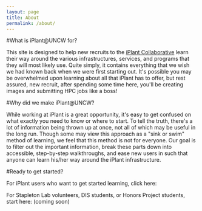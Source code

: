 ```yaml
---
layout: page
title: About
permalink: /about/
---
```

#What is iPlant@UNCW for?

This site is designed to help new recruits to the [iPlant Collaborative](http://www.iplantcollaborative.org/) learn their way around the various infrastructures, 
services, and programs that they will most likely use. Quite simply, it contains everything that we wish we had known back when we were first starting out. 
It's possible you may be overwhelmed upon learning about all that iPlant has to offer, but rest assured, new recruit, after spending some time here, you'll be creating images and
submitting HPC jobs like a boss!

#Why did we make iPlant@UNCW?

While working at iPlant is a great opportunity, it's easy to get confused on what exactly you need to know or where to start. To tell the truth, there's a lot of information being thrown up at once, not all of which may
be useful in the long run. Though some may view this approach as a "sink or swim" method of learning, we feel that this method is not for everyone. Our goal is to filter out the important
information, break these parts down into accessible, step-by-step walkthroughs, and ease new users in such that anyone can learn his/her way around the iPlant infrastructure. 

#Ready to get started?

For iPlant users who want to get started learning, click here:


For Stapleton Lab volunteers, DIS students, or Honors Project students, start here:
(coming soon)